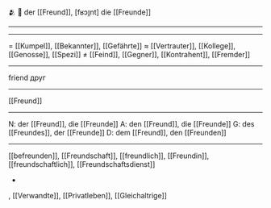 🫂 🔵 der [[Freund]], [fʁɔɪ̯nt]
die [[Freunde]]

---

---
= [[Kumpel]], [[Bekannter]], [[Gefährte]]
≈ [[Vertrauter]], [[Kollege]], [[Genosse]], [[Spezi]]
≠ [[Feind]], [[Gegner]], [[Kontrahent]], [[Fremder]]

---
friend
друг

---
[[Freund]]

---
N: der [[Freund]], die [[Freunde]]
A: den [[Freund]], die [[Freunde]]
G: des [[Freundes]], der [[Freunde]]
D: dem [[Freund]], den [[Freunden]]

---
[[befreunden]], [[Freundschaft]], [[freundlich]], [[Freundin]], [[freundschaftlich]], [[Freundschaftsdienst]]

-
, [[Verwandte]], [[Privatleben]], [[Gleichaltrige]]
